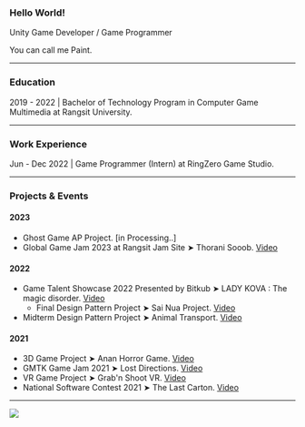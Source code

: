 ### Hello World!

Unity Game Developer / Game Programmer

You can call me Paint.

----
### Education
2019 - 2022 | Bachelor of Technology Program in Computer Game Multimedia at Rangsit University.

----
### Work Experience

Jun - Dec 2022 | Game Programmer (Intern) at RingZero Game Studio.

----
### Projects & Events
#### 2023
- Ghost Game AP Project. [in Processing..]
- Global Game Jam 2023 at Rangsit Jam Site ➤ Thorani Sooob. [Video](https://www.youtube.com/watch?v=ckGDauvEDzw)

#### 2022
- Game Talent Showcase 2022 Presented by Bitkub ➤ LADY KOVA : The magic disorder. [Video](https://youtu.be/1_0N6UYaXuQ)
    - Final Design Pattern Project ➤ Sai Nua Project. [Video](https://www.youtube.com/watch?v=WEBYt0fmdFo)
- Midterm Design Pattern Project ➤ Animal Transport. [Video](https://www.youtube.com/watch?v=VA8EE3rOgQc)

#### 2021
- 3D Game Project ➤ Anan Horror Game. [Video](https://youtu.be/gApbeT6qsAo)
- GMTK Game Jam 2021 ➤ Lost Directions. [Video](https://youtu.be/JmYGcF_nGXk)
- VR Game Project ➤ Grab'n Shoot VR. [Video](https://youtu.be/WOkTBJXtwHo)
- National Software Contest 2021 ➤ The Last Carton. [Video](https://www.youtube.com/watch?v=Fu30ltSezBw)

----
![](https://komarev.com/ghpvc/?username=Paint-Thanapat&style=flat-square&label=Visitors)
<!--
**Paint-Thanapat/Paint-Thanapat** is a ✨ _special_ ✨ repository because its `README.md` (this file) appears on your GitHub profile.

Here are some ideas to get you started:

- 🔭 I’m currently working on ...
- 🌱 I’m currently learning ...
- 👯 I’m looking to collaborate on ...
- 🤔 I’m looking for help with ...
- 💬 Ask me about ...
- 📫 How to reach me: ...
- 😄 Pronouns: ...
- ⚡ Fun fact: ...
-->

